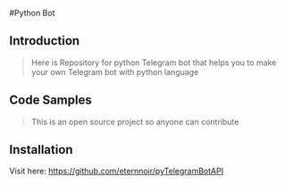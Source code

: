#Python Bot

## Introduction

> Here is Repository for python Telegram bot that helps you to make your own Telegram bot with python language

## Code Samples

> This is an open source project so anyone can contribute

## Installation

Visit here: https://github.com/eternnoir/pyTelegramBotAPI
